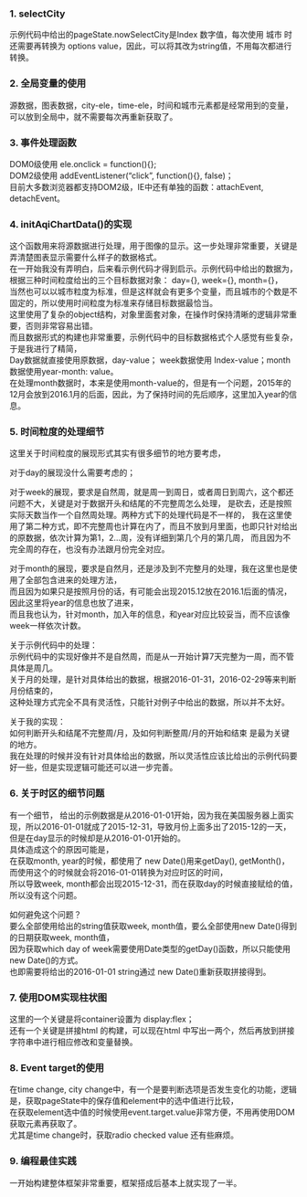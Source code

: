 ### 1.	selectCity
示例代码中给出的pageState.nowSelectCity是Index 数字值，每次使用 城市 时还需要再转换为 options value，因此，可以将其改为string值，不用每次都进行转换。
### 2.	全局变量的使用
源数据，图表数据，city-ele，time-ele，时间和城市元素都是经常用到的变量，可以放到全局中，就不需要每次再重新获取了。
### 3.	事件处理函数
DOM0级使用 ele.onclick = function(){};  
DOM2级使用 addEventListener(“click”, function(){}, false)；  
目前大多数浏览器都支持DOM2级，IE中还有单独的函数：attachEvent, detachEvent。  
### 4.	initAqiChartData()的实现
这个函数用来将源数据进行处理，用于图像的显示。这一步处理非常重要，关键是弄清楚图表显示需要什么样子的数据格式。  
在一开始我没有弄明白，后来看示例代码才得到启示。示例代码中给出的数据为，  
根据三种时间粒度给出的三个目标数据对象： day={}, week={}, month={}，  
当然也可以以城市粒度为标准，但是这样就会有更多个变量，而且城市的个数是不固定的，所以使用时间粒度为标准来存储目标数据最恰当。  
这里使用了复杂的object结构，对象里面套对象，在操作时保持清晰的逻辑非常重要，否则非常容易出错。  
而且数据形式的构建也非常重要，示例代码中的目标数据格式个人感觉有些复杂，于是我进行了精简，  
Day数据就直接使用原数据，day-value； week数据使用 Index-value；month数据使用year-month: value。  
在处理month数据时，本来是使用month-value的，但是有一个问题，2015年的12月会放到2016.1月的后面，因此，为了保持时间的先后顺序，这里加入year的信息。
### 5.	时间粒度的处理细节
这里关于时间粒度的展现形式其实有很多细节的地方要考虑，

对于day的展现没什么需要考虑的； 

对于week的展现，要求是自然周，就是周一到周日，或者周日到周六，这个都还问题不大，关键是对于数据开头和结尾的不完整周怎么处理，
是砍去，还是按照实际天数当作一个自然周处理。两种方式下的处理代码是不一样的，
我在这里使用了第二种方式，即不完整周也计算在内了，而且不放到月里面，也即只针对给出的原数据，依次计算为第1，2…周，没有详细到第几个月的第几周，
而且因为不完全周的存在，也没有办法跟月份完全对应。

对于month的展现，要求是自然月，还是涉及到不完整月的处理，我在这里也是使用了全部包含进来的处理方法，  
而且因为如果只是按照月份的话，有可能会出现2015.12放在2016.1后面的情况，因此这里将year的信息也放了进来，  
而且我也认为，针对month，加入年的信息，和year对应比较妥当，而不应该像week一样依次计数。  

关于示例代码中的处理：  
示例代码中的实现好像并不是自然周，而是从一开始计算7天完整为一周，而不管具体是周几。    
关于月的处理，是针对具体给出的数据，根据2016-01-31，2016-02-29等来判断月份结束的，  
这种处理方式完全不具有灵活性，只能针对例子中给出的数据，所以并不太好。  

关于我的实现：    
如何判断开头和结尾不完整周/月，及如何判断整周/月的开始和结束 是最为关键的地方。  
我在处理的时候并没有针对具体给出的数据，所以灵活性应该比给出的示例代码要好一些，但是实现逻辑可能还可以进一步完善。  
### 6.	关于时区的细节问题
有一个细节， 
给出的示例数据是从2016-01-01开始，因为我在美国服务器上面实现，所以2016-01-01就成了2015-12-31，导致月份上面多出了2015-12的一天，  
但是在day显示的时候却是从2016-01-01开始的。  
具体造成这个的原因可能是，  
在获取month, year的时候，都使用了  new Date()用来getDay(), getMonth()，  
而使用这个的时候就会将2016-01-01转换为对应时区的时间，  
所以导致week, month都会出现2015-12-31，而在获取day的时候直接赋给的值，所以没有这个问题。 

如何避免这个问题？  
要么全部使用给出的string值获取week, month值，要么全部使用new Date()得到的日期获取week, month值，  
因为获取which day of week需要使用Date类型的getDay()函数，所以只能使用 new Date()的方式。  
也即需要将给出的2016-01-01 string通过 new Date()重新获取拼接得到。  
### 7.	使用DOM实现柱状图
这里的一个关键是将container设置为 display:flex；  
还有一个关键是拼接html  的构建，可以现在html 中写出一两个，然后再放到拼接字符串中进行相应修改和变量替换。  
### 8.	Event target的使用
在time change, city change中，有一个是要判断选项是否发生变化的功能，逻辑是，获取pageState中的保存值和element中的选中值进行比较，  
在获取element选中值的时候使用event.target.value非常方便，不用再使用DOM获取元素再获取了。  
尤其是time change时，获取radio  checked  value 还有些麻烦。  
### 9.	编程最佳实践
一开始构建整体框架非常重要，框架搭成后基本上就实现了一半。
